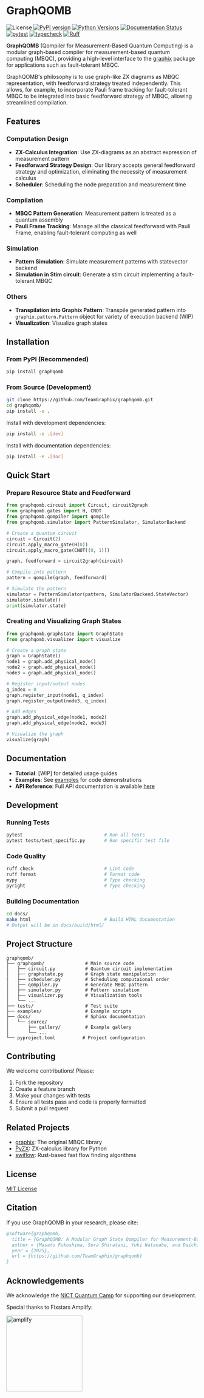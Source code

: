 # GraphQOMB

![License](https://img.shields.io/github/license/TeamGraphix/graphqomb)
[![PyPI version](https://badge.fury.io/py/graphqomb.svg)](https://badge.fury.io/py/graphqomb)
[![Python Versions](https://img.shields.io/pypi/pyversions/graphqomb.svg)](https://pypi.org/project/graphqomb/)
[![Documentation Status](https://readthedocs.org/projects/graphqomb/badge/?version=latest)](https://graphqomb.readthedocs.io/en/latest/?badge=latest)
[![pytest](https://github.com/TeamGraphix/graphqomb/actions/workflows/pytest.yml/badge.svg)](https://github.com/TeamGraphix/graphqomb/actions/workflows/pytest.yml)
[![typecheck](https://github.com/TeamGraphix/graphqomb/actions/workflows/typecheck.yml/badge.svg)](https://github.com/TeamGraphix/graphqomb/actions/workflows/typecheck.yml)
[![Ruff](https://img.shields.io/endpoint?url=https://raw.githubusercontent.com/astral-sh/ruff/main/assets/badge/v2.json)](https://github.com/astral-sh/ruff)

**GraphQOMB** (Qompiler for Measurement-Based Quantum Computing) is a modular graph-based compiler for measurement-based quantum computing (MBQC), providing a high-level interface to the [graphix](https://github.com/TeamGraphix/graphix) package for applications such as fault-tolerant MBQC. 

GraphQOMB's philosophy is to use graph-like ZX diagrams as MBQC representation, with feedforward strategy treated independently. 
This allows, for example, to incorporate Pauli frame tracking for fault-tolerant MBQC to be integrated into basic feedforward strategy of MBQC, allowing streamlined compilation.

## Features

### Computation Design

- **ZX-Calculus Integration**: Use ZX-diagrams as an abstract expression of measurement pattern
- **Feedforward Strategy Design**: Our library accepts general feedforward strategy and optimization, eliminating the necessity of measurement calculus
- **Scheduler**: Scheduling the node preparation and measurement time

### Compilation

- **MBQC Pattern Generation**: Measurement pattern is treated as a quantum assembly
- **Pauli Frame Tracking**: Manage all the classical feedforward with Pauli Frame, enabling fault-tolerant computing as well

### Simulation

- **Pattern Simulation**: Simulate measurement patterns with statevector backend
- **Simulation in Stim circuit**: Generate a stim circuit implementing a fault-tolerant MBQC

### Others

- **Transpilation into Graphix Pattern**: Transpile generated pattern into `graphix.pattern.Pattern` object for variety of execution backend (WIP)
- **Visualization**: Visualize graph states

## Installation

### From PyPI (Recommended)

```bash
pip install graphqomb
```

### From Source (Development)

```bash
git clone https://github.com/TeamGraphix/graphqomb.git
cd graphqomb/
pip install -e .
```

Install with development dependencies:

```bash
pip install -e .[dev]
```

Install with documentation dependencies:

```bash
pip install -e .[doc]
```

## Quick Start

### Prepare Resource State and Feedforward

```python
from graphqomb.circuit import Circuit, circuit2graph
from graphqomb.gates import H, CNOT
from graphqomb.qompiler import qompile
from graphqomb.simulator import PatternSimulator, SimulatorBackend

# Create a quantum circuit
circuit = Circuit(2)
circuit.apply_macro_gate(H(0))
circuit.apply_macro_gate(CNOT((0, 1)))

graph, feedforward = circuit2graph(circuit)

# Compile into pattern
pattern = qompile(graph, feedforward)

# Simulate the pattern
simulator = PatternSimulator(pattern, SimulatorBackend.StateVector)
simulator.simulate()
print(simulator.state)
```

### Creating and Visualizing Graph States

```python
from graphqomb.graphstate import GraphState
from graphqomb.visualizer import visualize

# Create a graph state
graph = GraphState()
node1 = graph.add_physical_node()
node2 = graph.add_physical_node()
node3 = graph.add_physical_node()

# Register input/output nodes
q_index = 0
graph.register_input(node1, q_index)
graph.register_output(node3, q_index)

# Add edges
graph.add_physical_edge(node1, node2)
graph.add_physical_edge(node2, node3)

# Visualize the graph
visualize(graph)
```

## Documentation

- **Tutorial**: [WIP] for detailed usage guides
- **Examples**: See [examples](https://graphqomb.readthedocs.io/en/latest/gallery/index.html) for code demonstrations
- **API Reference**: Full API documentation is available [here](https://graphqomb.readthedocs.io/en/latest/references.html)

## Development

### Running Tests

```bash
pytest                              # Run all tests
pytest tests/test_specific.py       # Run specific test file
```

### Code Quality

```bash
ruff check                          # Lint code
ruff format                         # Format code
mypy                                # Type checking
pyright                             # Type checking
```

### Building Documentation

```bash
cd docs/
make html                           # Build HTML documentation
# Output will be in docs/build/html/
```

## Project Structure

```
graphqomb/
├── graphqomb/               # Main source code
│   ├── circuit.py           # Quantum circuit implementation
│   ├── graphstate.py        # Graph state manipulation
|   ├── scheduler.py         # Scheduling computaional order
│   ├── qompiler.py          # Generate MBQC pattern
│   ├── simulator.py         # Pattern simulation
│   ├── visualizer.py        # Visualization tools
│   └── ...
├── tests/                   # Test suite
├── examples/                # Example scripts
├── docs/                    # Sphinx documentation
│   └── source/
│       ├── gallery/         # Example gallery
│       └── ...
└── pyproject.toml          # Project configuration
```

## Contributing

We welcome contributions! Please:

1. Fork the repository
2. Create a feature branch
3. Make your changes with tests
4. Ensure all tests pass and code is properly formatted
5. Submit a pull request

## Related Projects

- [graphix](https://github.com/TeamGraphix/graphix): The original MBQC library
- [PyZX](https://github.com/Quantomatic/pyzx): ZX-calculus library for Python
- [swiflow](https://github.com/TeamGraphix/swiflow): Rust-based fast flow finding algorithms

## License

[MIT License](LICENSE)

## Citation

If you use GraphQOMB in your research, please cite:

```bibtex
@software{graphqomb,
  title = {GraphQOMB: A Modular Graph State Qompiler for Measurement-Based Quantum Computation},
  author = {Masato Fukushima, Sora Shiratani, Yuki Watanabe, and Daichi Sasaki},
  year = {2025},
  url = {https://github.com/TeamGraphix/graphqomb}
}
```

## Acknowledgements

We acknowledge the [NICT Quantum Camp](https://nqc.nict.go.jp/) for supporting our development.

Special thanks to Fixstars Amplify:

<p><a href="https://amplify.fixstars.com/en/">
<img src="https://github.com/TeamGraphix/graphix/raw/master/docs/imgs/fam_logo.png" alt="amplify" width="200"/>
</a></p>
